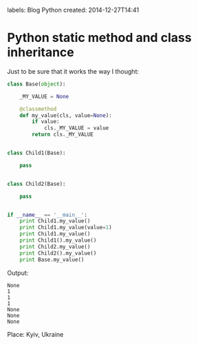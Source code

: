 labels: Blog
        Python
created: 2014-12-27T14:41

# Python static method and class inheritance

Just to be sure that it works the way I thought:
```python
class Base(object):

    _MY_VALUE = None

    @classmethod
    def my_value(cls, value=None):
        if value:
            cls._MY_VALUE = value
        return cls._MY_VALUE


class Child1(Base):

    pass


class Child2(Base):

    pass


if __name__ == '__main__':
    print Child1.my_value()
    print Child1.my_value(value=1)
    print Child1.my_value()
    print Child1().my_value()
    print Child2.my_value()
    print Child2().my_value()
    print Base.my_value()
```

Output:
```text
None
1
1
1
None
None
None
```

Place: Kyiv, Ukraine
